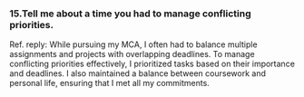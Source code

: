 ### 15.Tell me about a time you had to manage conflicting priorities.
Ref. reply: While pursuing my MCA, I often had to balance multiple assignments and projects with overlapping deadlines. To manage conflicting priorities effectively, I prioritized tasks based on their importance and deadlines. I also maintained a balance between coursework and personal life, ensuring that I met all my commitments.

